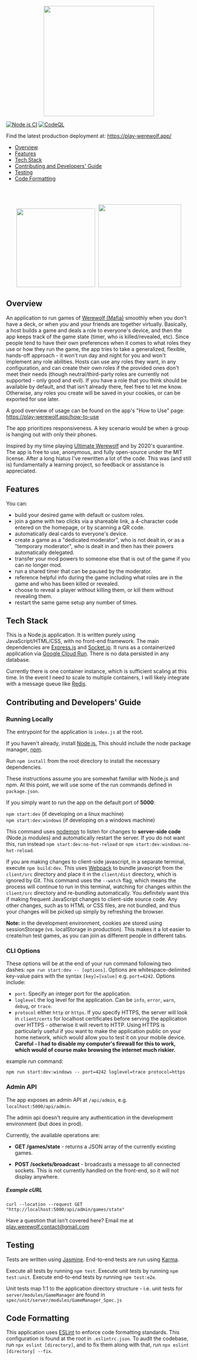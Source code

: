 <p align="center">
  <img width="300" src="/client/src/images/logo.gif"/>
</p>

[![Node.js CI](https://github.com/AlecM33/Werewolf/actions/workflows/node.js.yml/badge.svg?branch=master)](https://github.com/AlecM33/Werewolf/actions/workflows/node.js.yml)
[![CodeQL](https://github.com/AlecM33/Werewolf/actions/workflows/codeql-analysis.yml/badge.svg)](https://github.com/AlecM33/Werewolf/actions/workflows/codeql-analysis.yml)

Find the latest production deployment at: https://play-werewolf.app/

- [Overview](#overview)
- [Features](#features)
- [Tech Stack](#tech-stack)
- [Contributing and Developers' Guide](#contributing-and-developers-guide)
- [Testing](#testing)
- [Code Formatting](#code-formatting)

<br><br>
<p align="center">
  <kbd>
    <img width="214" src="https://user-images.githubusercontent.com/24642328/188334421-e6a83543-41bb-4495-8206-aa0ce11217b6.png"/>
  </kbd>
  <kbd>
    <img width="225" src="./client/src/images/screenshots/localhost_5000_game_NJ36(Samsung Galaxy S8+).png"/>
  </kbd>
</p>

## Overview

An application to run games of <a href="https://en.wikipedia.org/wiki/Mafia_(party_game)">Werewolf (Mafia)</a>
smoothly when you don't have a deck, or when you and your friends are together virtually. Basically, a host builds a game and deals a role to everyone's device, and then the app keeps track of the game state (timer, who is killed/revealed, etc). 
Since people tend to have their own preferences when it comes to what roles they use or how they run the game, the app tries to take a generalized, flexible, hands-off approach - it won't run day and night for you and won't implement any role abilities. Hosts can use any roles they want, in any configuration, and can create their own roles if the provided ones don't meet their needs (though neutral/third-party roles are currently not supported - only good and evil). If you have a role that you think should be available by default, and that isn't already there, feel free to let me know. Otherwise, any roles you create will be saved in your cookies, or can be exported for use later. 

A good overview of usage can be found on the app's "How to Use" page: https://play-werewolf.app/how-to-use

The app prioritizes responsiveness. A key scenario would be when a group is hanging out with only their phones.

Inspired by my time playing <a href="https://boardgamegeek.com/boardgame/152242/ultimate-werewolf-deluxe-edition">Ultimate Werewolf</a> and by
2020's quarantine. The app is free to use, anonymous, and fully open-source under the MIT license. After a long hiatus I've rewritten a lot of the code. This was (and still is) fundamentally a learning project, so feedback or assistance is appreciated.

## Features

You can:

- build your desired game with default or custom roles.
- join a game with two clicks via a shareable link, a 4-character code entered on the homepage, or by scanning a QR code.
- automatically deal cards to everyone's device.
- create a game as a "dedicated moderator", who is not dealt in, or as a "temporary moderator", who is dealt in and
  then has their powers automatically delegated. 
- transfer your mod powers to someone else that is out of the game if you can no longer mod.
- run a shared timer that can be paused by the moderator.
- reference helpful info during the game including what roles are in the game and who has been killed or revealed.
- choose to reveal a player without killing them, or kill them without revealing them. 
- restart the same game setup any number of times.

## Tech Stack

This is a Node.js application. It is written purely using JavaScript/HTML/CSS, with no front-end framework. The main dependencies are
<a href="https://expressjs.com/">Express.js</a> and <a href="https://socket.io/">Socket.io</a>. It runs as a containerized application
via <a href='https://cloud.google.com/run'>Google Cloud Run</a>. There is no data persisted in any database. 

Currently there is one container instance, which is sufficient scaling at this time. In the event I need to scale to multiple containers, I will likely
integrate with a message queue like <a href='https://redis.io/'>Redis</a>.
## Contributing and Developers' Guide

### Running Locally

The entrypoint for the application is `index.js` at the root. 

If you haven't already, install <a href="https://nodejs.org/en/">Node.js.</a> This should include the node package 
manager, <a href="https://www.npmjs.com/">npm</a>.

Run `npm install` from the root directory to install the necessary dependencies.

These instructions assume you are somewhat familiar with Node.js and npm. At this point, we will use some of the run
commands defined in `package.json`.

If you simply want to run the app on the default port of **5000**:

`npm start:dev` (if developing on a linux machine)<br>
`npm start:dev:windows` (if developing on a windows machine)

This command uses <a href="https://www.npmjs.com/package/nodemon">nodemon</a>
to listen for changes to **server-side code** (Node.js modules) and automatically restart the server. If you do not want 
this, run instead `npm start:dev:no-hot-reload` or `npm start:dev:windows:no-hot-reload`. 

If you are making changes to client-side javascript, in a separate terminal, execute `npm build:dev`. This uses <a href="https://webpack.js.org/">
Webpack</a> to bundle javascript from the `client/src` directory and place it in the `client/dist` directory, which is ignored by Git.
This command uses the `--watch` flag, which means the process will continue
to run in this terminal, watching for changes within the `client/src` directory and re-bundling automatically. You 
definitely want this if making frequent JavaScript changes to client-side source code. Any other changes, such as to HTML or CSS
files, are not bundled, and thus your changes will be picked up simply by refreshing the browser.

**Note:** in the development environment, cookies are stored using sessionStorage (vs. localStorage in production). This makes it a lot easier to create/run test games, as you can join as different people in different tabs.

### CLI Options

These options will be at the end of your run command following two dashes: `npm run start:dev -- [options]`.
Options are whitespace-delimited key-value pairs with the syntax `[key]=[value]` e.g. `port=4242`. Options include:

- `port`. Specify an integer port for the application.
- `loglevel` the log level for the application. Can be `info`, `error`, `warn`, `debug`, or `trace`. 
- `protocol` either `http` or `https`. If you specify HTTPS, the server will look in `client/certs` for localhost certificates
before serving the application over HTTPS - otherwise it will revert to HTTP. Using HTTPS is particularly useful if you
  want to make the application public on your home network, which would allow you to test it on your mobile device. **Careful -
  I had to disable my computer's firewall for this to work, which would of course make browsing the internet much riskier.**

example run command:

`npm run start:dev:windows -- port=4242 loglevel=trace protocol=https`
  
### Admin API

The app exposes an admin API at `/api/admin`, e.g. `localhost:5000/api/admin`.

The admin api doesn't require any authentication in the development environment (but does in prod).

Currently, the available operations are:

- **GET /games/state** - returns a JSON array of the currently existing games.

- **POST /sockets/broadcast** - broadcasts a message to all connected sockets. This is not currently handled on the front-end, so it will not display anywhere.

##### Example cURL
```
curl --location --request GET "http://localhost:5000/api/admin/games/state"
```

Have a question that isn't covered here? Email me at <a href="mailto:play.werewolf.contact@gmail.com?Subject=Werewolf App" target="_top">play.werewolf.contact@gmail.com</a>

## Testing

Tests are written using <a href="https://jasmine.github.io/">Jasmine</a>. End-to-end tests are run using <a href='https://karma-runner.github.io/latest/index.html'>Karma</a>.

Execute all tests by running `npm test`. Execute unit tests by running `npm test:unit`. Execute end-to-end tests by running `npm test:e2e`.

Unit tests map 1:1 to the application directory structure - i.e. unit tests for 
`server/modules/GameManager` are found in `spec/unit/server/modules/GameManager_Spec.js`

## Code Formatting

This application uses <a href="https://eslint.org/">ESLint</a> to enforce code formatting standards. This configuration is found at the root in `.eslintrc.json`. 
To audit the codebase, run `npx eslint [directory]`, and to fix them along with that, run `npx eslint [directory] --fix`.
